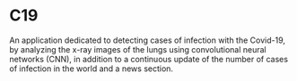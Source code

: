 # C19

An application dedicated to detecting cases of infection with the Covid-19, by analyzing the x-ray
images of the lungs using convolutional neural networks (CNN), in addition to a continuous update of
the number of cases of infection in the world and a news section.